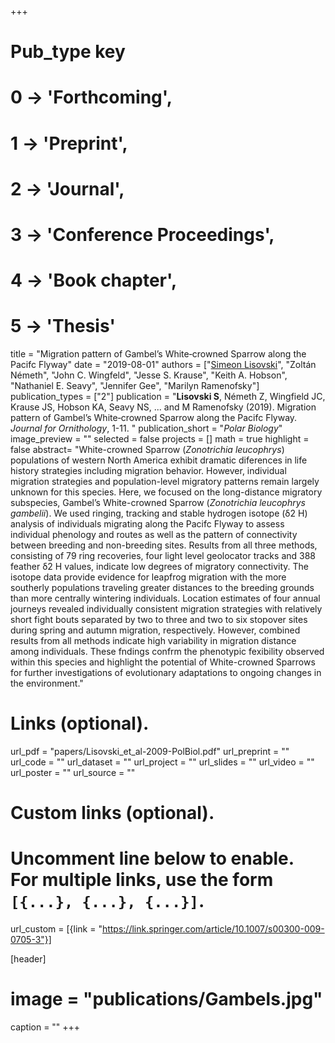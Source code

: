 +++
# Pub_type key
# 0 -> 'Forthcoming',
# 1 -> 'Preprint',
# 2 -> 'Journal',
# 3 -> 'Conference Proceedings',
# 4 -> 'Book chapter',
# 5 -> 'Thesis'
  
title = "Migration pattern of Gambel’s White‑crowned Sparrow along the Pacifc Flyway"
date = "2019-08-01"
authors = ["[Simeon Lisovski](hhttps://slisovski.netlify.com/)", "Zoltán Németh", "John C. Wingfeld", "Jesse S. Krause", "Keith A. Hobson", "Nathaniel E. Seavy", "Jennifer Gee", "Marilyn Ramenofsky"]
publication_types = ["2"]
publication = "**Lisovski S**, Németh Z, Wingfield JC, Krause JS, Hobson KA, Seavy NS, ... and M Ramenofsky (2019). Migration pattern of Gambel’s White‑crowned Sparrow along the Pacifc Flyway. _Journal for Ornithology_,  1-11. "
publication_short = "_Polar Biology_"
image_preview = ""
selected = false
projects = []
math = true
highlight = false
abstract= "White-crowned Sparrow (*Zonotrichia leucophrys*) populations of western North America exhibit dramatic diferences in life history strategies including migration behavior. However, individual migration strategies and population-level migratory patterns remain largely unknown for this species. Here, we focused on the long-distance migratory subspecies, Gambel’s White-crowned Sparrow (*Zonotrichia leucophrys gambelii*). We used ringing, tracking and stable hydrogen isotope (δ2 H) analysis of individuals migrating along the Pacifc Flyway to assess individual phenology and routes as well as the pattern of connectivity between breeding and non-breeding sites. Results from all three methods, consisting of 79 ring recoveries, four light level geolocator tracks and 388 feather δ2 H values, indicate low degrees of migratory connectivity. The isotope data provide evidence for leapfrog migration with the more southerly populations traveling greater distances to the breeding grounds than more centrally wintering individuals. Location estimates of four annual journeys revealed individually consistent migration strategies with relatively short fight bouts separated by two to three and two to six stopover sites during spring and autumn migration, respectively. However, combined results from all methods indicate high variability in migration distance among individuals. These fndings confrm the phenotypic fexibility observed within this species and highlight the potential of White-crowned Sparrows for further investigations of evolutionary adaptations to ongoing changes in the environment."
  
# Links (optional).
url_pdf = "papers/Lisovski_et_al-2009-PolBiol.pdf"
url_preprint = ""
url_code = ""
url_dataset = ""
url_project = ""
url_slides = ""
url_video = ""
url_poster = ""
url_source = ""
  
# Custom links (optional).
#   Uncomment line below to enable. For multiple links, use the form `[{...}, {...}, {...}]`.
url_custom = [{link = "https://link.springer.com/article/10.1007/s00300-009-0705-3"}]
  
[header]
# image = "publications/Gambels.jpg"
caption = ""
+++